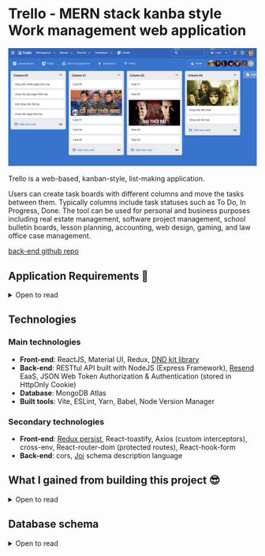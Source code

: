 # Trello - MERN stack kanba style Work management web application

![Banner](./screenshots/light-trello.png)

Trello is a web-based, kanban-style, list-making application.

Users can create task boards with different columns and move the tasks between them. Typically columns include task statuses such as To Do, In Progress, Done. The tool can be used for personal and business purposes including real estate management, software project management, school bulletin boards, lesson planning, accounting, web design, gaming, and law office case management.

<!-- ## Demo -->

<!-- [Deployment link](https://trello-web-sage-psi.vercel.app/) (Please wait a few seconds for the data to load correctly) -->

<!-- [video demo](youtube.com) -->

[back-end github repo](https://github.com/tgoldenphoenix/trello-clone-api)

## Application Requirements 👀

<details>

<summary>Open to read</summary>

<br />

👉 Users can create new account using their email

👉 Users must verify their email by clicking a verification link sent to their inbox

👉 Users can login, logout and switch account. Users must login again after 2 weeks

👉 Users can change account information: displayed user name, password

👉 Users can upload image as avatar

👉 Users can create new column and add cards to those column

👉 Users can change columns' order by drag and drop

👉 Users can drag and drop cards in the same column

👉 Users can also drag and drop card to other columns in the same board

👍 App needs Dark Mode and user can set light or dark mode based on computer preference.

</details>

## Technologies

### Main technologies

- **Front-end**: ReactJS, Material UI, Redux, [DND kit library](https://dndkit.com/)
- **Back-end**: RESTful API built with NodeJS (Express Framework), [Resend](https://resend.com/about) EaaS, JSON Web Token Authorization & Authentication (stored in HttpOnly Cookie)
- **Database**: MongoDB Atlas
- **Built tools**: Vite, ESLint, Yarn, Babel, Node Version Manager

### Secondary technologies

- **Front-end**: [Redux persist](https://www.npmjs.com/package/redux-persist), React-toastify, Axios (custom interceptors), cross-env, React-router-dom (protected routes), React-hook-form
- **Back-end**: cors, [Joi](https://www.npmjs.com/package/joi) schema description language

## What I gained from building this project 😎

<details> 

<summary>Open to read</summary>

<br />

🔵 I try to apply all my knowledge into this project and follow best practices for clean coding.

🔵 Manage sensitive environment variables such as API keys using [dotenv](https://www.npmjs.com/package/dotenv) & [cross-env](https://www.npmjs.com/package/cross-env). All sensitive data are stored in a single file `.env` which must NOT be pushed to Github.

🔵 Token-based Authentication & Authorization with JWT

- The access token & refresh token is stored as [HttpOnly cookie](https://developer.mozilla.org/en-US/docs/Web/HTTP/Reference/Headers/Set-Cookie#httponly) which forbids JavaScript from accessing the cookie. The cookie will be send with HTTP request to the server
- Use Axios Interceptor to refresh JWT on the front-end

🔵 Writing custom [Axios interceptors](https://github.com/tgoldenphoenix/trello-clone-web/blob/main/src/utils/authorizeAxios.js)

- Prevent spam-clicking in form submit buttons.
- Handle all responses' error status code & message in one place (clean code)

🔵 Front-end routing

Using `ProtectedRoute`, if user not log in => always re-direct to `/login` page

🔵 Back-end routing:

Route, Middleware, Validation, Controller, Service, Model

🔵 Project file structure follows best practice which makes it easy to read, maintain and keeping each source codes file modular and reusable.

- Front-end ReactJS: pages, components, redux, apis, assets, customLibraries
- Back-end Express: routes, middlewares, controllers, services, models, config, utils, etc...

🔵 Front-end form validation with regex and **react-hook-form**. Back-end data validation with [joi](https://www.npmjs.com/package/joi)

🔵 Managing Front-end states in application with **Redux**:

Using [Redux persist](https://www.npmjs.com/package/redux-persist) to store user slice into local storage. When user reload page, the user slice is not erased.

🔵 Give users a way to toggle between light modes, dark mode and system preference by using Material UI `useColorScheme` hook. Also stored user's preference in local storage.

🔵 Write highly reusable **React Functional Components**, with custom styling by leveraging Material UI `styled-component`

Examples: Reusable AppBar Component, FieldErrorAlert Component, and ModeSelect Component with custom styling

🔵 Professional large frontend application planning:

- From gather business requirements, frontend architecture, thinking about the data flow through the entire application
- and then Break the application into categories of features.
- Choosing suitable Technology Stack for high quality frontend development.

🔵 This application is built with **Performance and Maintainability** in mind.

</details>


## Database schema

<details> 

<summary>Open to read</summary>

<br />

![Database Schema](./screenshots/Database-schema.png)

</details>